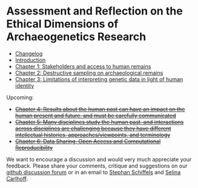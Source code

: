 # Assessment and Reflection on the Ethical Dimensions of Archaeogenetics Research 

* [Changelog](CHANGELOG.md)
* [Introduction](chapter_0.md)
* [Chapter 1: Stakeholders and access to human remains](chapter_1.md)
* [Chapter 2: Destructive sampling on archaeological remains](chapter_2.md)
* [Chapter 3: Limitations of interpreting genetic data in light of human identity](chapter_3.md)

Upcoming:
* [~~Chapter 4: Results about the human past can have an impact on the human present and future, and must be carefully communicated~~](chapter_4.md)
* [~~Chapter 5: Many disciplines study the human past, and interactions across disciplines are challenging because they have different intellectual histories, approaches/viewpoints, and terminology~~](chapter_5.md)
* [~~Chapter 6: Data Sharing, Open Access and Computational Reproducibility~~](chapter_6.md)

We want to encourage a discussion and would very much appreciate your feedback. Please share your comments, critique and suggestions on our [github discussion forum](https://github.com/MPI-EVA-Archaeogenetics/ethics_statement/discussions) or in an email to [Stephan Schiffels](mailto:stephan_schiffels@eva.mpg.de) and [Selina Carlhoff](mailto:selina_carlhoff@eva.mpg.de).

